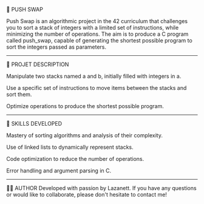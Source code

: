 🔀 PUSH SWAP

Push Swap is an algorithmic project in the 42 curriculum that challenges you to sort a stack of integers with a limited set of instructions, while minimizing the number of operations. The aim is to produce a C program called push_swap, capable of generating the shortest possible program to sort the integers passed as parameters.

---------------------------------------------------------------------------------------------------------------
📜 PROJET DESCRIPTION

Manipulate two stacks named a and b, initially filled with integers in a.

Use a specific set of instructions to move items between the stacks and sort them.

Optimize operations to produce the shortest possible program.

------------------------------------------------------------------------------------------------------------

🌟 SKILLS DEVELOPED

Mastery of sorting algorithms and analysis of their complexity.

Use of linked lists to dynamically represent stacks.

Code optimization to reduce the number of operations.

Error handling and argument parsing in C.

------------------------------------------------------------------------------------------------------------

👩‍💻 AUTHOR
Developed with passion by Lazanett.
If you have any questions or would like to collaborate, please don't hesitate to contact me!
